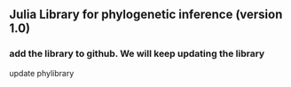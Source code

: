 ## Julia Library for phylogenetic inference (version 1.0)
### add the library to github. We will keep updating the library
update phylibrary
